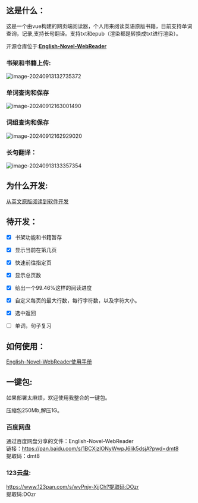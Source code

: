 ## 这是什么：

这是一个由vue构建的网页端阅读器，个人用来阅读英语原版书籍，目前支持单词查询，记录,支持长句翻译。支持txt和epub（渲染都是转换成txt进行渲染）。    

开源仓库位于:**[English-Novel-WebReader](https://github.com/MrXnneHang/English-Novel-WebReader)**  

### 书架和书籍上传:

![image-20240913132735372](https://fastly.jsdelivr.net/gh/MrXnneHang/blog_img/BlogHosting/img/24/09/202409131327598.png)

### 单词查询和保存

![image-20240912163001490](https://fastly.jsdelivr.net/gh/MrXnneHang/blog_img/BlogHosting/img/24/09/202409121630112.png)

### 词组查询和保存

 ![image-20240912162929020](https://fastly.jsdelivr.net/gh/MrXnneHang/blog_img/BlogHosting/img/24/09/202409121629345.png)

### 长句翻译：

![image-20240913133357354](https://fastly.jsdelivr.net/gh/MrXnneHang/blog_img/BlogHosting/img/24/09/202409131334335.png)  


## 为什么开发:

[从英文原版阅读到软件开发](http://xnnehang.top/blog/114)  




## 待开发：

* [x] 书架功能和书籍暂存
* [x] 显示当前在第几页
* [x] 快速前往指定页
* [x] 显示总页数
* [x] 给出一个99.46%这样的阅读进度
* [x] 自定义每页的最大行数，每行字符数，以及字符大小。
* [x] 选中返回
* [ ] 单词，句子复习



## 如何使用：

[English-Novel-WebReader使用手册](http://xnnehang.top/blog/124)   





## 一键包:

如果部署太麻烦，欢迎使用我整合的一键包。

压缩包250Mb,解压1G。  


 ### 百度网盘
通过百度网盘分享的文件：English-Novel-WebReader   
链接：https://pan.baidu.com/s/1BCXjzlONyWwpJ6lik5dsjA?pwd=dmt8    
提取码：dmt8   

### 123云盘:
https://www.123pan.com/s/wvPnjv-XjjCh?提取码:DOzr    
提取码:DOzr  